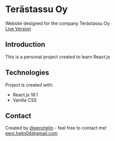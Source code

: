 # Terästassu Oy

Website designed for the company Terästassu Oy  
[Live Version](https://terastassu.vercel.app/)

## Introduction

This is a personal project created to learn React.js

## Technologies

Project is created with:
* React.js 18.1
* Vanilla CSS

## Contact
Created by [@eerohelin](https://github.com/eerohelin) - feel free to contact me!  
eero.helin04@gmail.com
